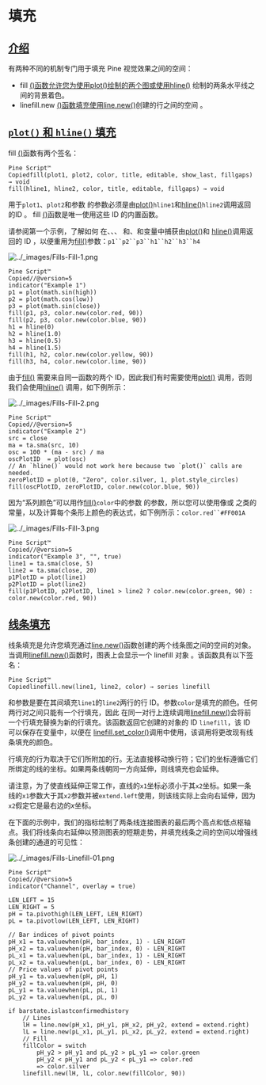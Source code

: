 # 填充

## [介绍](https://www.tradingview.com/pine-script-docs/en/v5/concepts/Fills.html#id1)

有两种不同的机制专门用于填充 Pine 视觉效果之间的空间：

- fill [()函数允许您为使用](https://www.tradingview.com/pine-script-reference/v5/#fun_fill)[plot()绘制的两个图或使用](https://www.tradingview.com/pine-script-reference/v5/#fun_plot)[hline()](https://www.tradingview.com/pine-script-reference/v5/#fun_hline) 绘制的两条水平线之间的背景着色。
- linefill.new [()函数填充使用](https://www.tradingview.com/pine-script-reference/v5/#fun_linefill{dot}new)[line.new()](https://www.tradingview.com/pine-script-reference/v5/#fun_line{dot}new)创建的行之间的空间 。

## [`plot()` 和 `hline()` 填充](https://www.tradingview.com/pine-script-docs/en/v5/concepts/Fills.html#id2)

fill [()](https://www.tradingview.com/pine-script-reference/v5/#fun_fill)函数有两个签名：

```
Pine Script™
Copiedfill(plot1, plot2, color, title, editable, show_last, fillgaps) → void
fill(hline1, hline2, color, title, editable, fillgaps) → void
```

用于`plot1`、`plot2`和参数 的参数必须是由[plot()](https://www.tradingview.com/pine-script-reference/v5/#fun_plot)`hline1`和[hline()](https://www.tradingview.com/pine-script-reference/v5/#fun_hline)`hline2`调用返回的ID 。 fill [()](https://www.tradingview.com/pine-script-reference/v5/#fun_fill)函数是唯一使用这些 ID 的内置函数。

请参阅第一个示例，了解如何 在、、、 和、和变量中捕获由[plot()](https://www.tradingview.com/pine-script-reference/v5/#fun_plot)和 [hline()](https://www.tradingview.com/pine-script-reference/v5/#fun_hline)调用返回的 ID ，以便重用为[fill()](https://www.tradingview.com/pine-script-reference/v5/#fun_fill)参数：`p1``p2``p3``h1``h2``h3``h4`

![../_images/Fills-Fill-1.png](https://www.tradingview.com/pine-script-docs/en/v5/_images/Fills-Fill-1.png)

```
Pine Script™
Copied//@version=5
indicator("Example 1")
p1 = plot(math.sin(high))
p2 = plot(math.cos(low))
p3 = plot(math.sin(close))
fill(p1, p3, color.new(color.red, 90))
fill(p2, p3, color.new(color.blue, 90))
h1 = hline(0)
h2 = hline(1.0)
h3 = hline(0.5)
h4 = hline(1.5)
fill(h1, h2, color.new(color.yellow, 90))
fill(h3, h4, color.new(color.lime, 90))
```

由于[fill()](https://www.tradingview.com/pine-script-reference/v5/#fun_fill) 需要来自同一函数的两个 ID，因此我们有时需要使用[plot()](https://www.tradingview.com/pine-script-reference/v5/#fun_plot) 调用，否则我们会使用[hline()](https://www.tradingview.com/pine-script-reference/v5/#fun_hline) 调用，如下例所示：

![../_images/Fills-Fill-2.png](https://www.tradingview.com/pine-script-docs/en/v5/_images/Fills-Fill-2.png)

```
Pine Script™
Copied//@version=5
indicator("Example 2")
src = close
ma = ta.sma(src, 10)
osc = 100 * (ma - src) / ma
oscPlotID  = plot(osc)
// An `hline()` would not work here because two `plot()` calls are needed.
zeroPlotID = plot(0, "Zero", color.silver, 1, plot.style_circles)
fill(oscPlotID, zeroPlotID, color.new(color.blue, 90))
```

因为“系列颜色”可以用作[fill()](https://www.tradingview.com/pine-script-reference/v5/#fun_fill)`color`中的参数 的参数，所以您可以使用像或 之类的常量，以及计算每个条形上颜色的表达式，如下例所示：`color.red``#FF001A`

![../_images/Fills-Fill-3.png](https://www.tradingview.com/pine-script-docs/en/v5/_images/Fills-Fill-3.png)

```
Pine Script™
Copied//@version=5
indicator("Example 3", "", true)
line1 = ta.sma(close, 5)
line2 = ta.sma(close, 20)
p1PlotID = plot(line1)
p2PlotID = plot(line2)
fill(p1PlotID, p2PlotID, line1 > line2 ? color.new(color.green, 90) : color.new(color.red, 90))
```

## [线条填充](https://www.tradingview.com/pine-script-docs/en/v5/concepts/Fills.html#id3)

线条填充是允许您填充通过[line.new()](https://www.tradingview.com/pine-script-reference/v5/#fun_line{dot}new)函数创建的两个线条图之间的空间的对象。当调用[linefill.new()](https://www.tradingview.com/pine-script-reference/v5/#fun_linefill{dot}new)函数时，图表上会显示一个 linefill 对象 。该函数具有以下签名：

```
Pine Script™
Copiedlinefill.new(line1, line2, color) → series linefill
```

和参数是要在其间填充`line1`的`line2`两行的行 ID。参数`color`是填充的颜色。任何两行对之间只能有一个行填充，因此 在同一对行上连续调用[linefill.new()](https://www.tradingview.com/pine-script-reference/v5/#fun_linefill{dot}new)会将前一个行填充替换为新的行填充。该函数返回它创建的对象的 ID `linefill`，该 ID 可以保存在变量中，以便在 [linefill.set_color()](https://www.tradingview.com/pine-script-reference/v5/#fun_linefill{dot}set_color)调用中使用，该调用将更改现有线条填充的颜色。

行填充的行为取决于它们所附加的行。无法直接移动换行符；它们的坐标遵循它们所绑定的线的坐标。如果两条线朝同一方向延伸，则线填充也会延伸。

请注意，为了使直线延伸正常工作，直线的`x1`坐标必须小于其`x2`坐标。如果一条线的`x1`参数大于其`x2`参数并被`extend.left`使用，则该线实际上会向右延伸，因为`x2`假定它是最右边的*x*坐标。

在下面的示例中，我们的指标绘制了两条线连接图表的最后两个高点和低点枢轴点。我们将线条向右延伸以预测图表的短期走势，并填充线条之间的空间以增强线条创建的通道的可见性：

![../_images/Fills-Linefill-01.png](https://www.tradingview.com/pine-script-docs/en/v5/_images/Fills-Linefill-01.png)

```
Pine Script™
Copied//@version=5
indicator("Channel", overlay = true)

LEN_LEFT = 15
LEN_RIGHT = 5
pH = ta.pivothigh(LEN_LEFT, LEN_RIGHT)
pL = ta.pivotlow(LEN_LEFT, LEN_RIGHT)

// Bar indices of pivot points
pH_x1 = ta.valuewhen(pH, bar_index, 1) - LEN_RIGHT
pH_x2 = ta.valuewhen(pH, bar_index, 0) - LEN_RIGHT
pL_x1 = ta.valuewhen(pL, bar_index, 1) - LEN_RIGHT
pL_x2 = ta.valuewhen(pL, bar_index, 0) - LEN_RIGHT
// Price values of pivot points
pH_y1 = ta.valuewhen(pH, pH, 1)
pH_y2 = ta.valuewhen(pH, pH, 0)
pL_y1 = ta.valuewhen(pL, pL, 1)
pL_y2 = ta.valuewhen(pL, pL, 0)

if barstate.islastconfirmedhistory
    // Lines
    lH = line.new(pH_x1, pH_y1, pH_x2, pH_y2, extend = extend.right)
    lL = line.new(pL_x1, pL_y1, pL_x2, pL_y2, extend = extend.right)
    // Fill
    fillColor = switch
        pH_y2 > pH_y1 and pL_y2 > pL_y1 => color.green
        pH_y2 < pH_y1 and pL_y2 < pL_y1 => color.red
        => color.silver
    linefill.new(lH, lL, color.new(fillColor, 90))
```